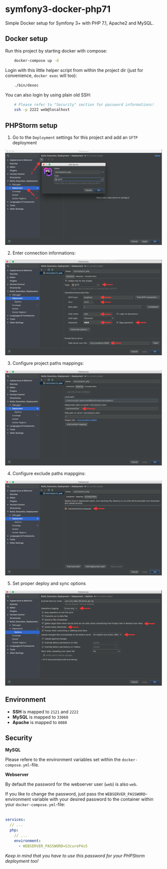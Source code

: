 # symfony3-docker-php71

Simple Docker setup for Symfony 3+ with PHP 7.1, Apache2 and MySQL.

## Docker setup

Run this project by starting docker with compose:

```bash
    docker-compose up -d    
```

Login with this little helper script from within the project dir 
(just for convenience, `docker exec` will too):

```bash
    ./bin/dexec
```

You can also login by using plain old SSH:

```bash
    # Please refer to "Security" section for password informations!
    ssh -p 2222 web@localhost
```

## PHPStorm setup

1. Go to the `Deployment` settings for this project and add an `SFTP` deployment

![Howto add SFTP deployment](./doc/img/deploy_sftp_setup.png)

2. Enter connection informations:

![Deployment settings](./doc/img/deploy_settings.png)

3. Configure project paths mappings:

![Project paths mapping](./doc/img/deploy_mappings.png)

4. Configure exclude paths mappgins:

![Exclude paths mapping](./doc/img/deploy_excludepaths.png)

5. Set proper deploy and sync options

![Deploy and sync options](./doc/img/deploy_options.png)

## Environment

* **SSH** is mapped to `2121` and `2222`
* **MySQL** is mapped to `33060`
* **Apache** is mapped to `8080`

## Security

**MySQL**

Please refere to the environment variables set within the `docker-compose.yml`-file.

**Webserver**

By default the password for the webserver user (`web`) is also `web`.

If you like to change the password, just pass the `WEBSERVER_PASSWORD`-environment variable with your desired password to the container within
your `docker-compose.yml`-file:

```yaml

services:
  // ...
  php:
    // ...
    environment:
      - WEBSERVER_PASSWORD=S3cureP4s5

```

_Keep in mind that you have to use this password for your PHPStorm deployment too!_ 
